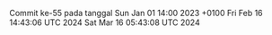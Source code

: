 Commit ke-55 pada tanggal Sun Jan 01 14:00 2023 +0100
Fri Feb 16 14:43:06 UTC 2024
Sat Mar 16 05:43:08 UTC 2024
